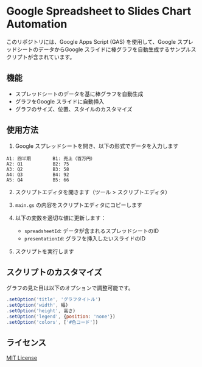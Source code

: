 # Google Spreadsheet to Slides Chart Automation

このリポジトリには、Google Apps Script (GAS) を使用して、Google スプレッドシートのデータからGoogle スライドに棒グラフを自動生成するサンプルスクリプトが含まれています。

## 機能

- スプレッドシートのデータを基に棒グラフを自動生成
- グラフをGoogle スライドに自動挿入
- グラフのサイズ、位置、スタイルのカスタマイズ

## 使用方法

1. Google スプレッドシートを開き、以下の形式でデータを入力します

```
A1: 四半期        B1: 売上（百万円）
A2: Q1           B2: 75
A3: Q2           B3: 58
A4: Q3           B4: 92
A5: Q4           B5: 66
```

2. スクリプトエディタを開きます（ツール > スクリプトエディタ）

3. `main.gs` の内容をスクリプトエディタにコピーします

4. 以下の変数を適切な値に更新します：
   - `spreadsheetId`: データが含まれるスプレッドシートのID
   - `presentationId`: グラフを挿入したいスライドのID

5. スクリプトを実行します

## スクリプトのカスタマイズ

グラフの見た目は以下のオプションで調整可能です。

```javascript
.setOption('title', 'グラフタイトル')
.setOption('width', 幅)
.setOption('height', 高さ)
.setOption('legend', {position: 'none'})
.setOption('colors', ['#色コード'])
```

## ライセンス

[MIT License](./LICENSE)
